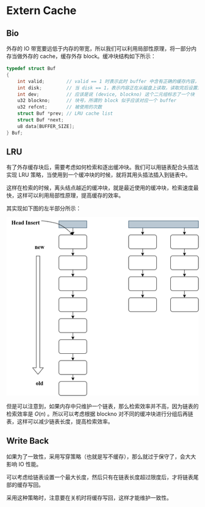 # Extern Cache

## Bio

外存的 IO 带宽要远低于内存的带宽，所以我们可以利用局部性原理，将一部分内存当做外存的 cache，缓存外存 block。缓冲块结构如下所示：

```c
typedef struct Buf
{
    int valid;        // valid == 1 时表示此时 buffer 中含有正确的缓存内容， 等于 0 表示需要重新到硬盘中读取
    int disk;         // 当 disk == 1，表示内容正在从磁盘上读取，读取完后设置为 0。
    int dev;          // 应该是说 (device, blockno) 这个二元组标志了一个块
    u32 blockno;      // 块号，所谓的 block 似乎应该对应一个 buffer
    u32 refcnt;       // 被使用的次数
    struct Buf *prev; // LRU cache list
    struct Buf *next;
    u8 data[BUFFER_SIZE];
} Buf;
```

## LRU

有了外存缓存块后，需要考虑如何检索和逐出缓冲块。我们可以用链表配合头插法实现 LRU 策略，当使用到一个缓冲块的时候，就将其用头插法插入到链表中。

这样在检索的时候，离头结点越近的缓冲块，就是最近使用的缓冲块，检索速度最快，这样可以利用局部性原理，提高缓存的效率。

其实现如下图的左半部分所示：

![bio](./img/bio.png)

但是可以注意到，如果内存中只维护一个链表，那么检索效率并不高，因为链表的检索效率是 $O(n)$ 。所以可以考虑根据 blockno 对不同的缓冲块进行分组后再链表，这样可以减少链表长度，提高检索效率。

## Write Back

如果为了一致性，采用写穿策略（也就是写不缓存），那么就过于保守了，会大大影响 IO 性能。

可以考虑给链表设置一个最大长度，然后只有在链表长度超过限度后，才将链表尾部的缓存写回。

采用这种策略时，注意要在关机时将缓存写回，这样才能维护一致性。